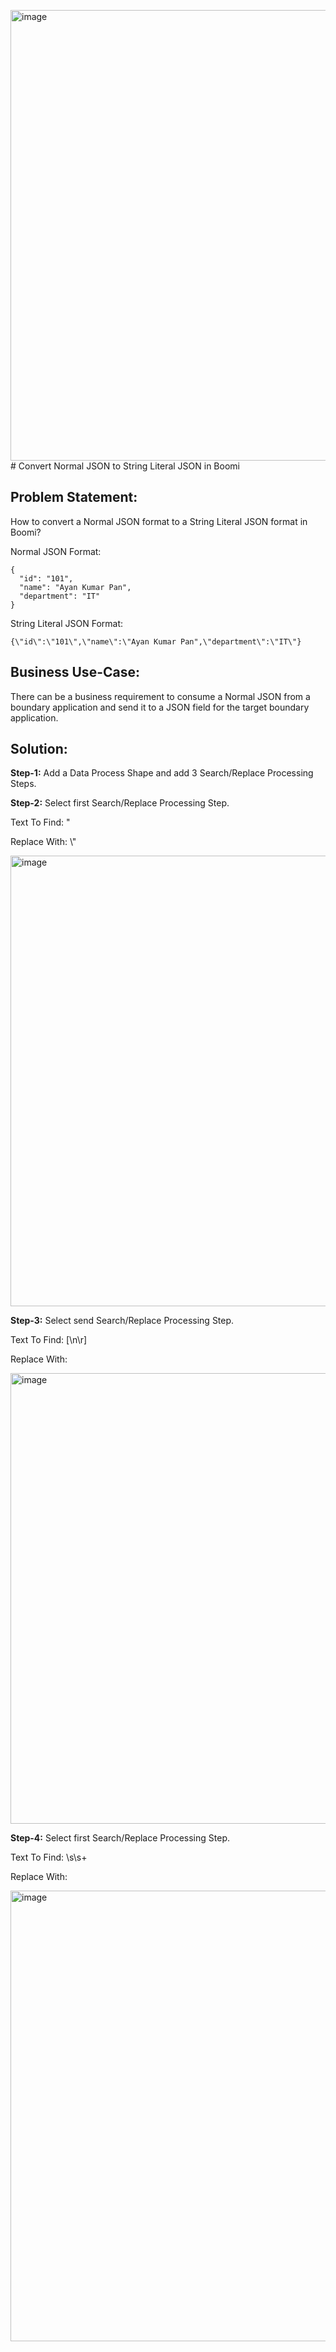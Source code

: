 <img width="721" alt="image" src="https://github.com/user-attachments/assets/7674f9bd-c5be-4eb7-b961-81b28367fe8c" /># Convert Normal JSON to String Literal JSON in Boomi

## Problem Statement: 
How to convert a Normal JSON format to a String Literal JSON format in Boomi?

Normal JSON Format:
```
{
  "id": "101",
  "name": "Ayan Kumar Pan",
  "department": "IT"
}
```

String Literal JSON Format:

```
{\"id\":\"101\",\"name\":\"Ayan Kumar Pan",\"department\":\"IT\"}
```

## Business Use-Case: 
There can be a business requirement to consume a Normal JSON from a boundary application and send it to a JSON field for the target boundary application.

## Solution:
**Step-1:** Add a Data Process Shape and add 3 Search/Replace Processing Steps.

**Step-2:** Select first Search/Replace Processing Step.

Text To Find: "

Replace With: \\\"

<img width="721" alt="image" src="https://github.com/user-attachments/assets/a0de7677-f314-4246-a48a-6fe200203abf" />

**Step-3:** Select send Search/Replace Processing Step.

Text To Find: [\n\r]

Replace With: 

<img width="721" alt="image" src="https://github.com/user-attachments/assets/965422e4-f594-4998-bf82-d221341eb9a7" />

**Step-4:** Select first Search/Replace Processing Step.

Text To Find: \s\s+

Replace With: 

<img width="721" alt="image" src="https://github.com/user-attachments/assets/6e59e963-8ac7-4aa4-8f95-cbc75d49f334" />

